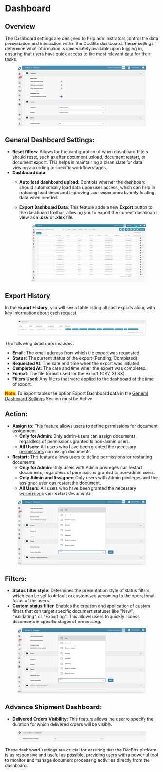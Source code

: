 # Dashboard

## Overview

The Dashboard settings are designed to help administrators control the data presentation and interaction within the DocBits dashboard. These settings determine what information is immediately available upon logging in, ensuring that users have quick access to the most relevant data for their tasks.

<figure><img src="../../../../.gitbook/assets/dashboard-settings0.png" alt=""><figcaption></figcaption></figure>

## **General Dashboard Settings**:

* **Reset filters**: Allows for the configuration of when dashboard filters should reset, such as after document upload, document restart, or document export. This helps in maintaining a clean slate for data viewing according to specific workflow stages.
* **Dashboard data**:
  * **Auto load dashboard upload**: Controls whether the dashboard should automatically load data upon user access, which can help in reducing load times and improving user experience by only loading data when needed.
  *   **Export Dashboard Data**: This feature adds a new **Export** button to the dashboard toolbar, allowing you to export the current dashboard view as a **.csv** or **.xlsx** file.

      <figure><img src="../../../../.gitbook/assets/dashboqrd_settings_3.png" alt=""><figcaption></figcaption></figure>

## **Export History**

In the **Export History**, you will see a table listing all past exports along with key information about each request.

<figure><img src="../../../../.gitbook/assets/dashboard_settings_4.png" alt=""><figcaption></figcaption></figure>

The following details are included:

* **Email**: The email address from which the export was requested.
* **Status**: The current status of the export (Pending, Completed).
* **Requested At**: The date and time when the export was initiated.
* **Completed At**: The date and time when the export was completed.
* **Format**: The file format used for the export (CSV, XLSX).
* **Filters Used**: Any filters that were applied to the dashboard at the time of export.

<mark style="color:red;">**Note**</mark>: To export tables the option Export Dashboard data in the [General Dashboard Settings](./#general-dashboard-settings) Section must be Active

## **Action:**

* **Assign to:** This feature allows users to define permissions for document assignment
  * **Only for Admin:** Only admin-users can assign documents, regardless of permissions granted to non-admin users.
  * **All Users**: All users who have been granted the necessary [permissions](../groups-users-and-permissions/groups-and-permissions/activating-permissions.md) can assign documents.
* **Restart:** This feature allows users to define permissions for restarting documents
  * **Only for Admin**: Only users with Admin privileges can restart documents, regardless of permissions granted to non-admin users.
  * **Only Admin and Assignee**: Only users with Admin privileges and the assigned user can restart the document.
  * **All Users**: All users who have been granted the necessary [permissions](../groups-users-and-permissions/groups-and-permissions/activating-permissions.md) can restart documents.



<figure><img src="../../../../.gitbook/assets/dashboard-settings3 (1).png" alt=""><figcaption></figcaption></figure>

## **Filters**:

* **Status filter style**: Determines the presentation style of status filters, which can be set to default or customized according to the operational focus of the users.
* **Custom status filter**: Enables the creation and application of custom filters that can target specific document statuses like "New", "Validating", or "Exporting". This allows users to quickly access documents in specific stages of processing.

<figure><img src="../../../../.gitbook/assets/dashboard-settings3.png" alt=""><figcaption></figcaption></figure>

## Advance Shipment Dashboar&#x64;**:**

* **Delivered Orders Visibility:** This feature allows the user to specify the duration for which delivered orders will be visible.

<figure><img src="../../../../.gitbook/assets/dashboard-settings4.png" alt=""><figcaption></figcaption></figure>

These dashboard settings are crucial for ensuring that the DocBits platform is as responsive and useful as possible, providing users with a powerful tool to monitor and manage document processing activities directly from the dashboard.


